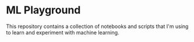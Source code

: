 # ML Playground

This repository contains a collection of notebooks and scripts that I'm using to learn and experiment with machine learning.
